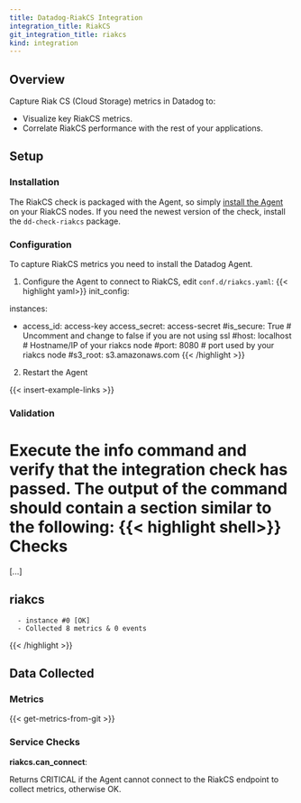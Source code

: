 ```yaml
---
title: Datadog-RiakCS Integration
integration_title: RiakCS
git_integration_title: riakcs
kind: integration
---
```


## Overview

Capture Riak CS (Cloud Storage) metrics in Datadog to:

* Visualize key RiakCS metrics.
* Correlate RiakCS performance with the rest of your applications.

## Setup
### Installation

The RiakCS check is packaged with the Agent, so simply [install the Agent](https://app.datadoghq.com/account/settings#agent) on your RiakCS nodes. If you need the newest version of the check, install the `dd-check-riakcs` package.

### Configuration

To capture RiakCS metrics you need to install the Datadog Agent.

1. Configure the Agent to connect to RiakCS, edit `conf.d/riakcs.yaml`:
{{< highlight yaml>}}
init_config:

instances:
  - access_id: access-key
    access_secret: access-secret
    #is_secure: True  # Uncomment and change to false if you are not using ssl
    #host: localhost  # Hostname/IP of your riakcs node
    #port: 8080  # port used by your riakcs node
    #s3_root: s3.amazonaws.com 
{{< /highlight >}}

2. Restart the Agent

{{< insert-example-links >}}

### Validation

Execute the info command and verify that the integration check has passed. The output of the command should contain a section similar to the following:
{{< highlight shell>}}
Checks
======

  [...]

  riakcs
  ------
      - instance #0 [OK]
      - Collected 8 metrics & 0 events
{{< /highlight >}}

## Data Collected
### Metrics

{{< get-metrics-from-git >}}

### Service Checks

**riakcs.can_connect**:

Returns CRITICAL if the Agent cannot connect to the RiakCS endpoint to collect metrics, otherwise OK.
